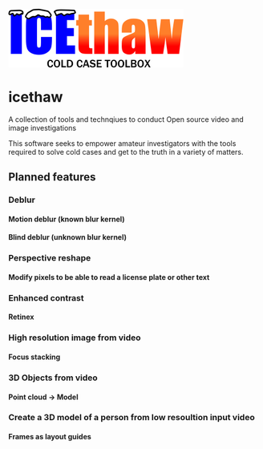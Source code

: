 ![Stylized ice and hot iron to form Ice Thaw logo](icethaw.png "Ice Thaw Logo")

# icethaw
A collection of tools and technqiues to conduct Open source video and image investigations

This software seeks to empower amateur investigators with the tools required to solve cold cases and get to the truth in a variety of matters.

## Planned features

### Deblur
#### Motion deblur (known blur kernel)
#### Blind deblur (unknown blur kernel)
### Perspective reshape
#### Modify pixels to be able to read a license plate or other text
### Enhanced contrast
#### Retinex
### High resolution image from video
#### Focus stacking 
### 3D Objects from video
#### Point cloud -> Model
### Create a 3D model of a person from low resoultion input video
#### Frames as layout guides
